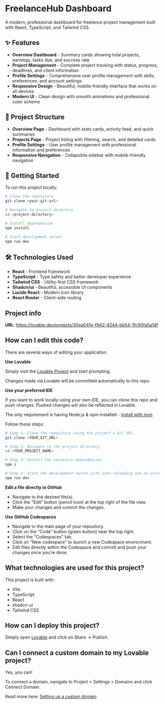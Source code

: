 # FreelanceHub Dashboard

A modern, professional dashboard for freelance project management built with React, TypeScript, and Tailwind CSS.

## ✨ Features

- **Overview Dashboard** - Summary cards showing total projects, earnings, tasks due, and success rate
- **Project Management** - Complete project tracking with status, progress, deadlines, and client information
- **Profile Settings** - Comprehensive user profile management with skills, preferences, and account settings
- **Responsive Design** - Beautiful, mobile-friendly interface that works on all devices
- **Modern UI** - Clean design with smooth animations and professional color scheme

## 📁 Project Structure

- **Overview Page** - Dashboard with stats cards, activity feed, and quick summaries
- **Projects Page** - Project listing with filtering, search, and detailed cards
- **Profile Settings** - User profile management with professional information and preferences
- **Responsive Navigation** - Collapsible sidebar with mobile-friendly navigation

## 🚀 Getting Started

To run this project locally:

```bash
# Clone the repository
git clone <your-git-url>

# Navigate to project directory  
cd <project-directory>

# Install dependencies
npm install

# Start development server
npm run dev
```

## 🛠 Technologies Used

- **React** - Frontend framework
- **TypeScript** - Type safety and better developer experience
- **Tailwind CSS** - Utility-first CSS framework
- **Shadcn/ui** - Beautiful, accessible UI components
- **Lucide React** - Modern icon library
- **React Router** - Client-side routing

## Project info

**URL**: https://lovable.dev/projects/30ea041e-f942-4244-bb54-1fc90fa5a14f

## How can I edit this code?

There are several ways of editing your application.

**Use Lovable**

Simply visit the [Lovable Project](https://lovable.dev/projects/30ea041e-f942-4244-bb54-1fc90fa5a14f) and start prompting.

Changes made via Lovable will be committed automatically to this repo.

**Use your preferred IDE**

If you want to work locally using your own IDE, you can clone this repo and push changes. Pushed changes will also be reflected in Lovable.

The only requirement is having Node.js & npm installed - [install with nvm](https://github.com/nvm-sh/nvm#installing-and-updating)

Follow these steps:

```sh
# Step 1: Clone the repository using the project's Git URL.
git clone <YOUR_GIT_URL>

# Step 2: Navigate to the project directory.
cd <YOUR_PROJECT_NAME>

# Step 3: Install the necessary dependencies.
npm i

# Step 4: Start the development server with auto-reloading and an instant preview.
npm run dev
```

**Edit a file directly in GitHub**

- Navigate to the desired file(s).
- Click the "Edit" button (pencil icon) at the top right of the file view.
- Make your changes and commit the changes.

**Use GitHub Codespaces**

- Navigate to the main page of your repository.
- Click on the "Code" button (green button) near the top right.
- Select the "Codespaces" tab.
- Click on "New codespace" to launch a new Codespace environment.
- Edit files directly within the Codespace and commit and push your changes once you're done.

## What technologies are used for this project?

This project is built with:

- Vite
- TypeScript
- React
- shadcn-ui
- Tailwind CSS

## How can I deploy this project?

Simply open [Lovable](https://lovable.dev/projects/30ea041e-f942-4244-bb54-1fc90fa5a14f) and click on Share -> Publish.

## Can I connect a custom domain to my Lovable project?

Yes, you can!

To connect a domain, navigate to Project > Settings > Domains and click Connect Domain.

Read more here: [Setting up a custom domain](https://docs.lovable.dev/tips-tricks/custom-domain#step-by-step-guide)
